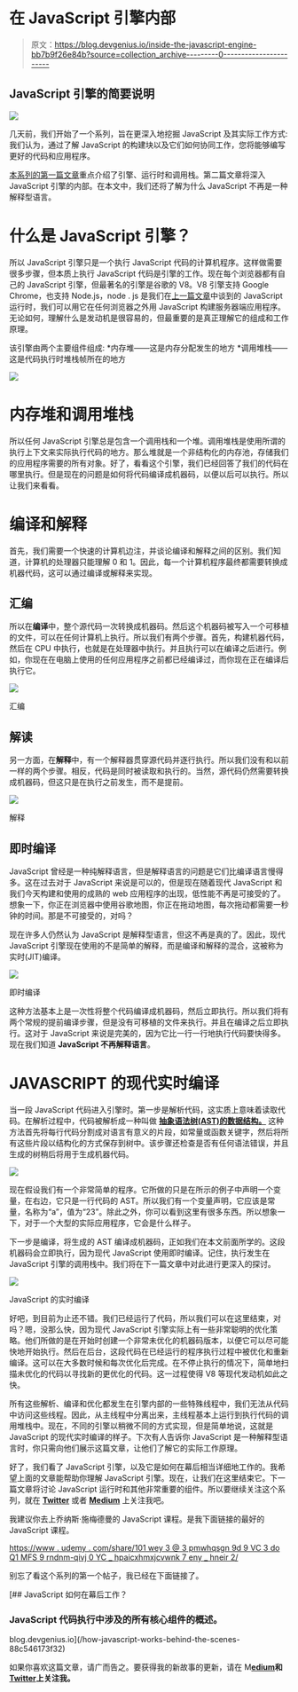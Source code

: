 # 在 JavaScript 引擎内部

> 原文：<https://blog.devgenius.io/inside-the-javascript-engine-bb7b9f26e84b?source=collection_archive---------0----------------------->

## JavaScript 引擎的简要说明

![](img/590113d797e0b3c277fdf4c9bb702ffa.png)

几天前，我们开始了一个系列，旨在更深入地挖掘 JavaScript 及其实际工作方式:我们认为，通过了解 JavaScript 的构建块以及它们如何协同工作，您将能够编写更好的代码和应用程序。

[本系列的第一篇文章](/how-javascript-works-behind-the-scenes-88c546173f32)重点介绍了引擎、运行时和调用栈。第二篇文章将深入 JavaScript 引擎的内部。在本文中，我们还将了解为什么 JavaScript 不再是一种解释型语言。

# 什么是 JavaScript 引擎？

所以 JavaScript 引擎只是一个执行 JavaScript 代码的计算机程序。这样做需要很多步骤，但本质上执行 JavaScript 代码是引擎的工作。现在每个浏览器都有自己的 JavaScript 引擎，但最著名的引擎是谷歌的 V8。V8 引擎支持 Google Chrome，也支持 Node.js，node . js 是我们在[上一篇文章](/how-javascript-works-behind-the-scenes-88c546173f32)中谈到的 JavaScript 运行时，我们可以用它在任何浏览器之外用 JavaScript 构建服务器端应用程序。无论如何，理解什么是发动机是很容易的，但最重要的是真正理解它的组成和工作原理。

该引擎由两个主要组件组成:
*内存堆——这是内存分配发生的地方
*调用堆栈——这是代码执行时堆栈帧所在的地方

![](img/b235b30e79d48ac652d0c6a4e3823e3d.png)

# 内存堆和调用堆栈

所以任何 JavaScript 引擎总是包含一个调用栈和一个堆。调用堆栈是使用所谓的执行上下文来实际执行代码的地方。那么堆就是一个非结构化的内存池，存储我们的应用程序需要的所有对象。好了，看看这个引擎，我们已经回答了我们的代码在哪里执行。但是现在的问题是如何将代码编译成机器码，以便以后可以执行。所以让我们来看看。

# 编译和解释

首先，我们需要一个快速的计算机边注，并谈论编译和解释之间的区别。我们知道，计算机的处理器只能理解 0 和 1。因此，每一个计算机程序最终都需要转换成机器代码，这可以通过编译或解释来实现。

## 汇编

所以在**编译**中，整个源代码一次转换成机器码。然后这个机器码被写入一个可移植的文件，可以在任何计算机上执行。所以我们有两个步骤。首先，构建机器代码，然后在 CPU 中执行，也就是在处理器中执行。并且执行可以在编译之后进行。例如，你现在在电脑上使用的任何应用程序之前都已经编译过，而你现在正在编译后执行它。

![](img/5a10f10e92419b722c03201704334576.png)

汇编

## **解读**

另一方面，在**解释**中，有一个解释器贯穿源代码并逐行执行。所以我们没有和以前一样的两个步骤。相反，代码是同时被读取和执行的。当然，源代码仍然需要转换成机器码，但这只是在执行之前发生，而不是提前。

![](img/4a2a94cd66ad3d8452c4a82a461a509f.png)

解释

## 即时编译

JavaScript 曾经是一种纯解释语言，但是解释语言的问题是它们比编译语言慢得多。这在过去对于 JavaScript 来说是可以的，但是现在随着现代 JavaScript 和我们今天构建和使用的成熟的 web 应用程序的出现，低性能不再是可接受的了。想象一下，你正在浏览器中使用谷歌地图，你正在拖动地图，每次拖动都需要一秒钟的时间。那是不可接受的，对吗？

现在许多人仍然认为 JavaScript 是解释型语言，但这不再是真的了。因此，现代 JavaScript 引擎现在使用的不是简单的解释，而是编译和解释的混合，这被称为实时(JIT)编译。

![](img/6f22e4e667bd974ca3f28409a507e40b.png)

即时编译

这种方法基本上是一次性将整个代码编译成机器码，然后立即执行。所以我们将有两个常规的提前编译步骤，但是没有可移植的文件来执行。并且在编译之后立即执行。这对于 JavaScript 来说是完美的，因为它比一行一行地执行代码要快得多。现在我们知道 **JavaScript 不再解释语言**。

# JAVASCRIPT 的现代实时编译

当一段 JavaScript 代码进入引擎时。第一步是解析代码，这实质上意味着读取代码。在解析过程中，代码被解析成一种叫做 [**抽象语法树(AST)的数据结构。**](https://www.geeksforgeeks.org/abstract-syntax-tree-ast-in-java/) 这种方法首先将每行代码分割成对语言有意义的片段，如常量或函数关键字，然后将所有这些片段以结构化的方式保存到树中。该步骤还检查是否有任何语法错误，并且生成的树稍后将用于生成机器代码。

![](img/80cd4679af0b7af53ef669318765ebf7.png)

现在假设我们有一个非常简单的程序。它所做的只是在所示的例子中声明一个变量，在右边，它只是一行代码的 AST。所以我们有一个变量声明，它应该是常量，名称为“a”，值为“23”。除此之外，你可以看到这里有很多东西。所以想象一下，对于一个大型的实际应用程序，它会是什么样子。

下一步是编译，将生成的 AST 编译成机器码，正如我们在本文前面所学的。这段机器码会立即执行，因为现代 JavaScript 使用即时编译。记住，执行发生在 JavaScript 引擎的调用栈中。我们将在下一篇文章中对此进行更深入的探讨。

![](img/8117006f7a1f50c262ecc95b35e6ffb3.png)

JavaScript 的实时编译

好吧，到目前为止还不错。我们已经运行了代码，所以我们可以在这里结束，对吗？嗯，没那么快，因为现代 JavaScript 引擎实际上有一些非常聪明的优化策略。他们所做的是在开始时创建一个非常未优化的机器码版本，以便它可以尽可能快地开始执行。然后在后台，这段代码在已经运行的程序执行过程中被优化和重新编译。这可以在大多数时候和每次优化后完成。在不停止执行的情况下，简单地扫描未优化的代码以寻找新的更优化的代码。这一过程使得 V8 等现代发动机如此之快。

所有这些解析、编译和优化都发生在引擎内部的一些特殊线程中，我们无法从代码中访问这些线程。因此，从主线程中分离出来，主线程基本上运行到执行代码的调用堆栈中。现在，不同的引擎以稍微不同的方式实现，但是简单地说，这就是 JavaScript 的现代实时编译的样子。下次有人告诉你 JavaScript 是一种解释型语言时，你只需向他们展示这篇文章，让他们了解它的实际工作原理。

好了，我们看了 JavaScript 引擎，以及它是如何在幕后相当详细地工作的。我希望上面的文章能帮助你理解 JavaScript 引擎。现在，让我们在这里结束它。下一篇文章将讨论 JavaScript 运行时和其他非常重要的组件。所以要继续关注这个系列，就在 [**Twitter**](https://twitter.com/fixslyr) 或者 [**Medium**](https://adityayaduvanshi.medium.com/) 上关注我吧。

我建议你去上乔纳斯·施梅德曼的 JavaScript 课程。是我下面链接的最好的 JavaScript 课程。

[https://www . udemy . com/share/101 wey 3 @ 3 pmwhqsgn 9d 9 VC 3 do Q1 MFS 9 rndnm-qivj 0 YC _ hpaicxhmxjcvwnk 7 eny _ hneir 2/](https://www.udemy.com/share/101WeY3@3pMWHQSgN9D9VC3dOQ1MFS9rnDNm-QIvj0yc_HPaIcxhsmXJcvwnk7eNy_HNeIr2/)

别忘了看这个系列的第一个帖子，我已经在下面链接了。

[](/how-javascript-works-behind-the-scenes-88c546173f32) [## JavaScript 如何在幕后工作？

### JavaScript 代码执行中涉及的所有核心组件的概述。

blog.devgenius.io](/how-javascript-works-behind-the-scenes-88c546173f32) 

如果你喜欢这篇文章，请广而告之。要获得我的新故事的更新，请在 M[**edium**](https://adityayaduvanshi.medium.com/)**和**[**Twitter**](https://twitter.com/fixslyr)**上关注我。**